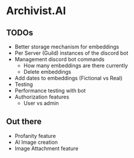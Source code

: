 # Archivist.AI

## TODOs

* Better storage mechanism for embeddings
* Per Server (Guild) instances of the discord bot
* Management discord bot commands
  * How many embeddings are there currently
  * Delete embeddings
* Add dates to embeddings (Fictional vs Real)
* Testing
* Performance testing with bot
* Authorization features
  * User vs admin

## Out there
* Profanity feature
* AI Image creation
* Image Attachment feature